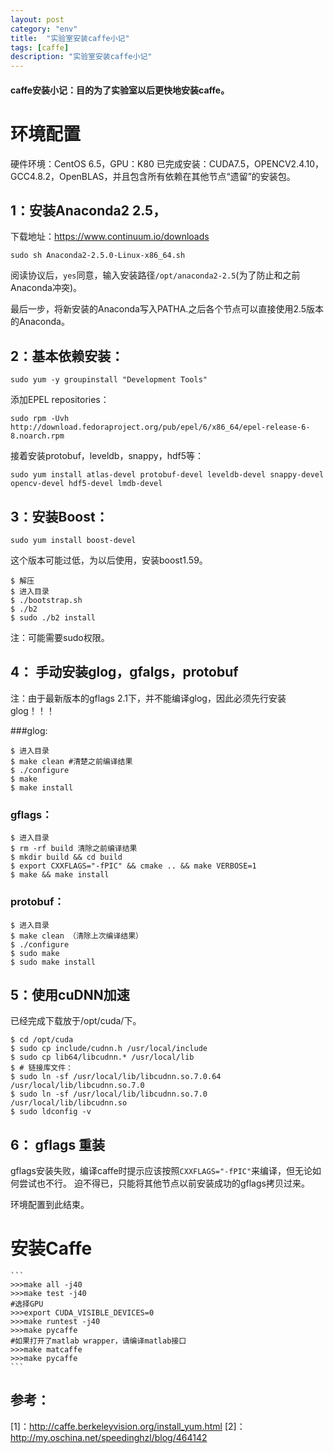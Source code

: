 ```yaml
---
layout: post
category: "env"
title:  "实验室安装caffe小记"
tags: [caffe]
description: "实验室安装caffe小记"
---
```


#### caffe安装小记：目的为了实验室以后更快地安装caffe。

# 环境配置
硬件环境：CentOS 6.5，GPU：K80
已完成安装：CUDA7.5，OPENCV2.4.10，GCC4.8.2，OpenBLAS，并且包含所有依赖在其他节点“遗留”的安装包。

## 1：安装Anaconda2 2.5，

下载地址：https://www.continuum.io/downloads

```
sudo sh Anaconda2-2.5.0-Linux-x86_64.sh
```

阅读协议后，```yes```同意，输入安装路径```/opt/anaconda2-2.5```(为了防止和之前Anaconda冲突)。

最后一步，将新安装的Anaconda写入PATHA.之后各个节点可以直接使用2.5版本的Anaconda。

## 2：基本依赖安装：

```
sudo yum -y groupinstall "Development Tools"
```

添加EPEL repositories：

```
sudo rpm -Uvh http://download.fedoraproject.org/pub/epel/6/x86_64/epel-release-6-8.noarch.rpm
```

接着安装protobuf，leveldb，snappy，hdf5等：

```
sudo yum install atlas-devel protobuf-devel leveldb-devel snappy-devel opencv-devel hdf5-devel lmdb-devel
```

## 3：安装Boost：

```
sudo yum install boost-devel
```

这个版本可能过低，为以后使用，安装boost1.59。

```
$ 解压
$ 进入目录
$ ./bootstrap.sh
$ ./b2
$ sudo ./b2 install
```

注：可能需要sudo权限。

## 4： 手动安装glog，gfalgs，protobuf

注：由于最新版本的gflags 2.1下，并不能编译glog，因此必须先行安装glog！！！

###glog:

```
$ 进入目录
$ make clean #清楚之前编译结果
$ ./configure 
$ make
$ make install
```

### gflags：

```
$ 进入目录
$ rm -rf build 清除之前编译结果
$ mkdir build && cd build
$ export CXXFLAGS="-fPIC" && cmake .. && make VERBOSE=1
$ make && make install
```

### protobuf：

```
$ 进入目录
$ make clean （清除上次编译结果）
$ ./configure
$ sudo make
$ sudo make install
```

## 5：使用cuDNN加速

已经完成下载放于/opt/cuda/下。
```
$ cd /opt/cuda
$ sudo cp include/cudnn.h /usr/local/include
$ sudo cp lib64/libcudnn.* /usr/local/lib
$ # 链接库文件：
$ sudo ln -sf /usr/local/lib/libcudnn.so.7.0.64 /usr/local/lib/libcudnn.so.7.0
$ sudo ln -sf /usr/local/lib/libcudnn.so.7.0 /usr/local/lib/libcudnn.so
$ sudo ldconfig -v
```

## 6： gflags 重装

gflags安装失败，编译caffe时提示应该按照```CXXFLAGS="-fPIC"```来编译，但无论如何尝试也不行。
迫不得已，只能将其他节点以前安装成功的gflags拷贝过来。

环境配置到此结束。

# 安装Caffe

	```
	>>>make all -j40
	>>>make test -j40
	#选择GPU
	>>>export CUDA_VISIBLE_DEVICES=0
	>>>make runtest -j40
	>>>make pycaffe
	#如果打开了matlab wrapper，请编译matlab接口
	>>>make matcaffe
	>>>make pycaffe
	```
















## 参考：
[1]：http://caffe.berkeleyvision.org/install_yum.html
[2]：http://my.oschina.net/speedinghzl/blog/464142
